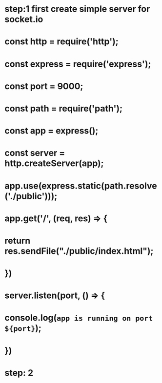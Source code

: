 # step:1 first create simple server for socket.io 

# const http = require('http');
# const express = require('express');
# const port = 9000;
# const path = require('path');
# const app = express();
# const server = http.createServer(app);
# app.use(express.static(path.resolve('./public')));
# app.get('/', (req, res) => {
#     return res.sendFile("./public/index.html");
# })
# server.listen(port, () => {
#   console.log(`app is running on port ${port}`);
# })

# step: 2